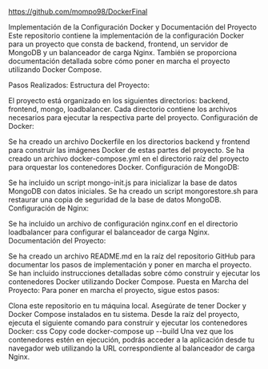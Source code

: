 https://github.com/mompo98/DockerFinal

Implementación de la Configuración Docker y Documentación del Proyecto
Este repositorio contiene la implementación de la configuración Docker para un proyecto que consta de backend, frontend, un servidor de MongoDB y un balanceador de carga Nginx. También se proporciona documentación detallada sobre cómo poner en marcha el proyecto utilizando Docker Compose.

Pasos Realizados:
Estructura del Proyecto:

El proyecto está organizado en los siguientes directorios: backend, frontend, mongo, loadbalancer.
Cada directorio contiene los archivos necesarios para ejecutar la respectiva parte del proyecto.
Configuración de Docker:

Se ha creado un archivo Dockerfile en los directorios backend y frontend para construir las imágenes Docker de estas partes del proyecto.
Se ha creado un archivo docker-compose.yml en el directorio raíz del proyecto para orquestar los contenedores Docker.
Configuración de MongoDB:

Se ha incluido un script mongo-init.js para inicializar la base de datos MongoDB con datos iniciales.
Se ha creado un script mongorestore.sh para restaurar una copia de seguridad de la base de datos MongoDB.
Configuración de Nginx:

Se ha incluido un archivo de configuración nginx.conf en el directorio loadbalancer para configurar el balanceador de carga Nginx.
Documentación del Proyecto:

Se ha creado un archivo README.md en la raíz del repositorio GitHub para documentar los pasos de implementación y poner en marcha el proyecto.
Se han incluido instrucciones detalladas sobre cómo construir y ejecutar los contenedores Docker utilizando Docker Compose.
Puesta en Marcha del Proyecto:
Para poner en marcha el proyecto, sigue estos pasos:

Clona este repositorio en tu máquina local.
Asegúrate de tener Docker y Docker Compose instalados en tu sistema.
Desde la raíz del proyecto, ejecuta el siguiente comando para construir y ejecutar los contenedores Docker:
css
Copy code
docker-compose up --build
Una vez que los contenedores estén en ejecución, podrás acceder a la aplicación desde tu navegador web utilizando la URL correspondiente al balanceador de carga Nginx.
